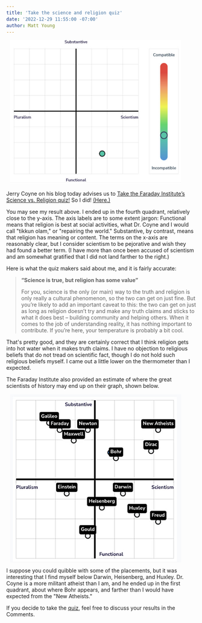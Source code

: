 ```yaml
---
title: 'Take the science and religion quiz'
date: '2022-12-29 11:55:00 -07:00'
author: Matt Young
---
```


<figure class="on-the-left-side" style="margin-top: 10px; margin-right: 40px; margin-bottom: 10px; margin-left: 10px;">
<img src="/uploads/2022/Faraday_Institute_Results_600.jpg" alt="Survey results"/>
<figcaption>
</figcaption>
</figure>

Jerry Coyne on his blog today advises us to <a href="https://whyevolutionistrue.com/2022/12/29/take-the-faraday-institutes-science-vs-religion-quiz/">Take the Faraday Institute’s Science vs. Religion quiz!<a> So I did! <a href=https://www.sciencereligioncompass.org/>(Here.)</a>

You may see my result above. I ended up in the fourth quadrant, relatively close to the y-axis. The axis labels are to some extent jargon: Functional means that religion is best at social activities, what Dr. Coyne and I would call "tikkun olam," or "repairing the world." Substantive, by contrast, means that religion has meaning or content. The terms on the x-axis are reasonably clear, but I consider scientism to be pejorative and wish they had found a better term. (I have more than once been accused of scientism and am somewhat gratified that I did not land farther to the right.)

Here is what the quiz makers said about me, and it is fairly accurate:
  
<!--more-->
  
<blockquote><p><strong>“Science is true, but religion has some value”</strong></p>

<p>For you, science is the only (or main) way to the truth and religion is only really a cultural phenomenon, so the two can get on just fine. But you’re likely to add an important caveat to this: the two can get on just as long as religion doesn’t try and make any truth claims and sticks to what it does best – building community and helping others. When it comes to the job of understanding reality, it has nothing important to contribute. If you’re here, your temperature is probably a bit cool.</p> </blockquote>

That's pretty good, and they are certainly correct that I think religion gets into hot water when it makes truth claims. I have no objection to religious beliefs that do not tread on scientific fact, though I do not hold such religious beliefs myself. I came out a little lower on the thermometer than I expected.

The Faraday Institute also provided an estimate of where the great scientists of history may end up on their graph, shown below.

<figure class="on-the-left-side" style="margin-top: 10px; margin-right: 40px; margin-bottom: 10px; margin-left: 10px;">
<img src="/uploads/2022/Faraday_Institute_Great_Scientists_600.jpg" alt="Graph"/>
<figcaption>
</figcaption>
</figure>
I suppose you could quibble with some of the placements, but it was interesting that I find myself below Darwin, Heisenberg, and Huxley. Dr. Coyne is a more militant atheist than I am, and he ended up in the first quadrant, about where Bohr appears, and farther than I would have expected from the "New Atheists."


If you decide to take the <a href="https://www.sciencereligioncompass.org/"> quiz</a>, feel free to discuss your results in the Comments.


